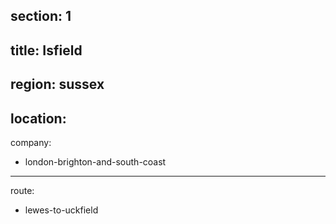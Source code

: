 section: 1
----
title: Isfield
----
region: sussex
----
location: 
----
company:
- london-brighton-and-south-coast
----
route:
- lewes-to-uckfield
